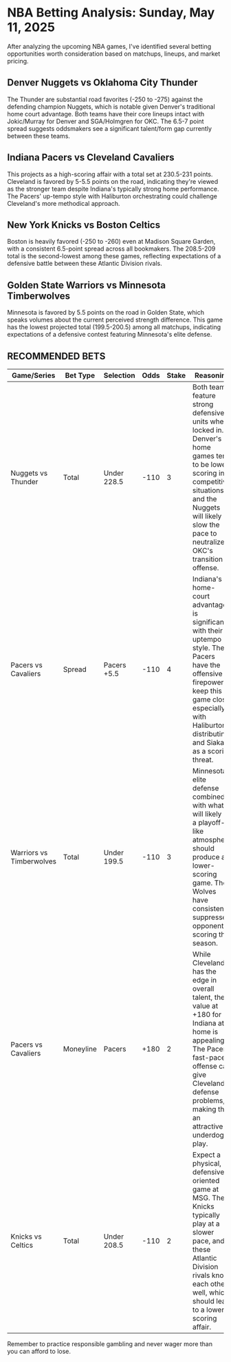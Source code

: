 # NBA Betting Analysis: Sunday, May 11, 2025

After analyzing the upcoming NBA games, I've identified several betting opportunities worth consideration based on matchups, lineups, and market pricing.

## Denver Nuggets vs Oklahoma City Thunder

The Thunder are substantial road favorites (-250 to -275) against the defending champion Nuggets, which is notable given Denver's traditional home court advantage. Both teams have their core lineups intact with Jokic/Murray for Denver and SGA/Holmgren for OKC. The 6.5-7 point spread suggests oddsmakers see a significant talent/form gap currently between these teams.

## Indiana Pacers vs Cleveland Cavaliers

This projects as a high-scoring affair with a total set at 230.5-231 points. Cleveland is favored by 5-5.5 points on the road, indicating they're viewed as the stronger team despite Indiana's typically strong home performance. The Pacers' up-tempo style with Haliburton orchestrating could challenge Cleveland's more methodical approach.

## New York Knicks vs Boston Celtics

Boston is heavily favored (-250 to -260) even at Madison Square Garden, with a consistent 6.5-point spread across all bookmakers. The 208.5-209 total is the second-lowest among these games, reflecting expectations of a defensive battle between these Atlantic Division rivals.

## Golden State Warriors vs Minnesota Timberwolves

Minnesota is favored by 5.5 points on the road in Golden State, which speaks volumes about the current perceived strength difference. This game has the lowest projected total (199.5-200.5) among all matchups, indicating expectations of a defensive contest featuring Minnesota's elite defense.

## RECOMMENDED BETS

| Game/Series | Bet Type | Selection | Odds | Stake | Reasoning |
|-------------|----------|-----------|------|-------|-----------|
| Nuggets vs Thunder | Total | Under 228.5 | -110 | 3 | Both teams feature strong defensive units when locked in. Denver's home games tend to be lower scoring in competitive situations, and the Nuggets will likely slow the pace to neutralize OKC's transition offense. |
| Pacers vs Cavaliers | Spread | Pacers +5.5 | -110 | 4 | Indiana's home-court advantage is significant with their uptempo style. The Pacers have the offensive firepower to keep this game close, especially with Haliburton distributing and Siakam as a scoring threat. |
| Warriors vs Timberwolves | Total | Under 199.5 | -110 | 3 | Minnesota's elite defense combined with what will likely be a playoff-like atmosphere should produce a lower-scoring game. The Wolves have consistently suppressed opponents' scoring this season. |
| Pacers vs Cavaliers | Moneyline | Pacers | +180 | 2 | While Cleveland has the edge in overall talent, the value at +180 for Indiana at home is appealing. The Pacers' fast-paced offense can give Cleveland's defense problems, making this an attractive underdog play. |
| Knicks vs Celtics | Total | Under 208.5 | -110 | 2 | Expect a physical, defensive-oriented game at MSG. The Knicks typically play at a slower pace, and these Atlantic Division rivals know each other well, which should lead to a lower-scoring affair. |

Remember to practice responsible gambling and never wager more than you can afford to lose.